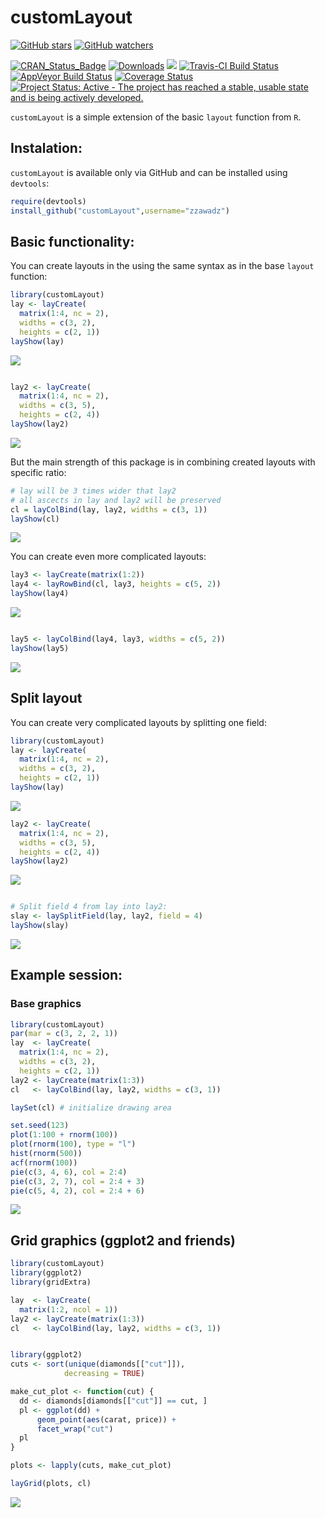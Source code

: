 
# customLayout

<!-- README.md is generated from README.Rmd. Please edit that file -->

[![GitHub
stars](https://img.shields.io/github/stars/zzawadz/customLayout.svg?style=social&label=Stars)](https://github.com/zzawadz/customLayout/stargazers)
[![GitHub
watchers](https://img.shields.io/github/watchers/zzawadz/customLayout.svg?style=social&label=Watch)](https://github.com/zzawadz/customLayout)

[![CRAN\_Status\_Badge](https://www.r-pkg.org/badges/version/customLayout)](https://cran.r-project.org/package=customLayout)
[![Downloads](https://cranlogs.r-pkg.org/badges/customLayout)](https://cran.rstudio.com/package=customLayout)
[![](https://cranlogs.r-pkg.org/badges/grand-total/customLayout)](https://cran.rstudio.com/web/packages/customLayout/index.html)
[![Travis-CI Build
Status](https://travis-ci.org/zzawadz/customLayout.svg?branch=master)](https://travis-ci.org/zzawadz/customLayout)
[![AppVeyor Build
Status](https://ci.appveyor.com/api/projects/status/github/zzawadz/customLayout?branch=master&svg=true)](https://ci.appveyor.com/project/zzawadz/customLayout)
[![Coverage
Status](https://img.shields.io/codecov/c/github/zzawadz/customLayout/master.svg)](https://codecov.io/github/zzawadz/customLayout?branch=master)
[![Project Status: Active - The project has reached a stable, usable
state and is being actively
developed.](https://www.repostatus.org/badges/latest/active.svg)](https://www.repostatus.org/#active)

`customLayout` is a simple extension of the basic `layout` function from
`R`.

## Instalation:

`customLayout` is available only via GitHub and can be installed using
`devtools`:

``` r
require(devtools)
install_github("customLayout",username="zzawadz")
```

## Basic functionality:

You can create layouts in the using the same syntax as in the base
`layout` function:

``` r
library(customLayout)
lay <- layCreate(
  matrix(1:4, nc = 2),
  widths = c(3, 2),
  heights = c(2, 1))
layShow(lay)
```

![](man/figures/README-base-1.png)<!-- -->

``` r

lay2 <- layCreate(
  matrix(1:4, nc = 2),
  widths = c(3, 5),
  heights = c(2, 4))
layShow(lay2)
```

![](man/figures/README-base-2.png)<!-- -->

But the main strength of this package is in combining created layouts
with specific ratio:

``` r
# lay will be 3 times wider that lay2
# all ascects in lay and lay2 will be preserved
cl = layColBind(lay, lay2, widths = c(3, 1))
layShow(cl)
```

![](man/figures/README-combine-1.png)<!-- -->

You can create even more complicated layouts:

``` r
lay3 <- layCreate(matrix(1:2))
lay4 <- layRowBind(cl, lay3, heights = c(5, 2))
layShow(lay4)
```

![](man/figures/README-complicated-1.png)<!-- -->

``` r

lay5 <- layColBind(lay4, lay3, widths = c(5, 2))
layShow(lay5)
```

![](man/figures/README-complicated-2.png)<!-- -->

## Split layout

You can create very complicated layouts by splitting one field:

``` r
library(customLayout)
lay <- layCreate(
  matrix(1:4, nc = 2),
  widths = c(3, 2),
  heights = c(2, 1))
layShow(lay)
```

![](man/figures/README-split-1.png)<!-- -->

``` r
lay2 <- layCreate(
  matrix(1:4, nc = 2),
  widths = c(3, 5),
  heights = c(2, 4))
layShow(lay2)
```

![](man/figures/README-split-2.png)<!-- -->

``` r

# Split field 4 from lay into lay2:
slay <- laySplitField(lay, lay2, field = 4)
layShow(slay)
```

![](man/figures/README-split-3.png)<!-- -->

## Example session:

### Base graphics

``` r
library(customLayout)
par(mar = c(3, 2, 2, 1))
lay  <- layCreate(
  matrix(1:4, nc = 2),
  widths = c(3, 2),
  heights = c(2, 1))
lay2 <- layCreate(matrix(1:3))
cl   <- layColBind(lay, lay2, widths = c(3, 1))

laySet(cl) # initialize drawing area

set.seed(123)
plot(1:100 + rnorm(100))
plot(rnorm(100), type = "l")
hist(rnorm(500))
acf(rnorm(100))
pie(c(3, 4, 6), col = 2:4)
pie(c(3, 2, 7), col = 2:4 + 3)
pie(c(5, 4, 2), col = 2:4 + 6)
```

![](man/figures/README-example-1.png)<!-- -->

## Grid graphics (ggplot2 and friends)

``` r
library(customLayout)
library(ggplot2)
library(gridExtra)

lay  <- layCreate(
  matrix(1:2, ncol = 1))
lay2 <- layCreate(matrix(1:3))
cl   <- layColBind(lay, lay2, widths = c(3, 1))


library(ggplot2)
cuts <- sort(unique(diamonds[["cut"]]),
            decreasing = TRUE)

make_cut_plot <- function(cut) {
  dd <- diamonds[diamonds[["cut"]] == cut, ]
  pl <- ggplot(dd) +
      geom_point(aes(carat, price)) +
      facet_wrap("cut")
  pl
}

plots <- lapply(cuts, make_cut_plot)

layGrid(plots, cl)
```

![](man/figures/README-examplegrid-1.png)<!-- -->
